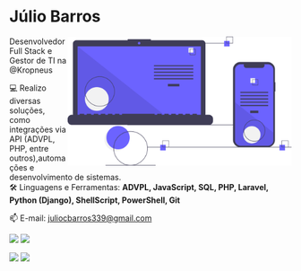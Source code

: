 <h1>Júlio Barros</h1>

<img src="https://raw.githubusercontent.com/julioc-barros/julioc-barros/main/images/undraw_progressive-app_9517.svg" min-width="400px" max-width="400px" width="400px" align="right" alt="Computador">

<p align="left"> 
  Desenvolvedor Full Stack e Gestor de TI na @Kropneus <br>

  💻 Realizo diversas soluções, como integrações via API (ADVPL, PHP, entre outros),automações e desenvolvimento de sistemas.<br>
  🛠️ Linguagens e Ferramentas: <strong> ADVPL, JavaScript, SQL, PHP, Laravel, Python (Django), 
  ShellScript, PowerShell, Git </strong>
</p>

📫 E-mail: juliocbarros339@gmail.com

<a href="https://www.linkedin.com/in/julioc-barros/" target="_blank"><img src="https://img.shields.io/badge/-LinkedIn-%230077B5?style=for-the-badge&logo=linkedin&logoColor=white" target="_blank"></a> <a href="https://www.instagram.com/juliofogo339/" target="_blank"><img src="https://img.shields.io/badge/-Instagram-%23E4405F?style=for-the-badge&logo=instagram&logoColor=white" target="_blank"></a>


<span>
  <img height="180em" src="https://github-readme-stats.vercel.app/api?username=julioc-barros&show_icons=true&include_all_commits=true&count_private=true&theme=gotham&icon_color=#268bd2&title_color=#268bd2&custom_title=Amaury Julio Cesar GitHub Stats"/>

   <img height="180em" src="https://github-readme-stats.vercel.app/api/top-langs/?username=julioc-barros&layout=compact&langs_count=8&theme=gotham"/>
</span>

<!-- ![KOMAREV PROFILE VIEWS](https://komarev.com/ghpvc/?username=julioc-barros&label=PROFILE+VIEWS&) -->
